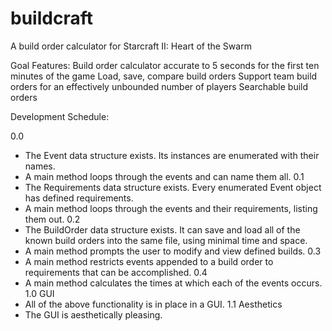 buildcraft
==========

A build order calculator for Starcraft II: Heart of the Swarm

Goal Features:
Build order calculator accurate to 5 seconds for the first ten minutes of the game
Load, save, compare build orders
Support team build orders for an effectively unbounded number of players
Searchable build orders

Development Schedule:

0.0
- The Event data structure exists. Its instances are enumerated with their names.
- A main method loops through the events and can name them all.
0.1
- The Requirements data structure exists. Every enumerated Event object has defined requirements.
- A main method loops through the events and their requirements, listing them out.
0.2
- The BuildOrder data structure exists. It can save and load all of the known build orders into the same file, using minimal time and space.
- A main method prompts the user to modify and view defined builds.
0.3
- A main method restricts events appended to a build order to requirements that can be accomplished.
0.4
- A main method calculates the times at which each of the events occurs.
1.0 GUI
- All of the above functionality is in place in a GUI.
1.1 Aesthetics
- The GUI is aesthetically pleasing.

